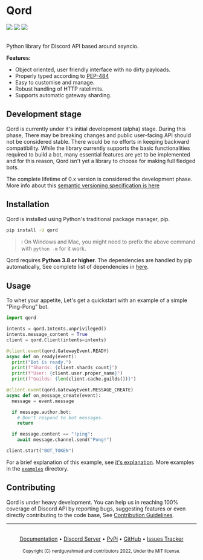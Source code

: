 
# Qord

<div>
  <img src="https://img.shields.io/discord/940601074031677448?color=%234069e2&label=Discord">
  <img src="https://img.shields.io/pypi/dm/qord?color=%233674a5">
  <img src="https://img.shields.io/github/commit-activity/w/nerdguyahmad/qord">
</div><br>

Python library for Discord API based around asyncio.

**Features:**

- Object oriented, user friendly interface with no dirty payloads.
- Properly typed according to [PEP-484](https://www.python.org/dev/peps/pep-0484/)
- Easy to customise and manage.
- Robust handling of HTTP ratelimits.
- Supports automatic gateway sharding.

## Development stage
Qord is currently under it's initial development (alpha) stage. During this phase, There may be breaking changes and public user-facing API should not be considered stable. There would be no efforts in keeping backward compatibility. While the library currently supports the basic functionalities required to build a bot, many essential features are yet to be implemented and for this reason, Qord isn't yet a library to choose for making full fledged bots.

The complete lifetime of 0.x version is considered the development phase. More info about this [semantic versioning specification is here](https://semver.org/#spec-item-4)

## Installation
Qord is installed using Python's traditional package manager, pip.
```bash
pip install -U qord
```
> ℹ️ On Windows and Mac, you might need to prefix the above command with `python -m` for it work.

Qord requires **Python 3.8 or higher.** The dependencies are handled by pip automatically, See complete list of dependencies in [here](https://github.com/nerdguyahmad/qord/blob/main/requirements.txt).

## Usage
To whet your appetite, Let's get a quickstart with an example of a simple "Ping-Pong" bot.
```py
import qord

intents = qord.Intents.unprivileged()
intents.message_content = True
client = qord.Client(intents=intents)

@client.event(qord.GatewayEvent.READY)
async def on_ready(event):
  print("Bot is ready.")
  print(f"Shards: {client.shards_count}")
  print(f"User: {client.user.proper_name}")
  print(f"Guilds: {len(client.cache.guilds())}")

@client.event(qord.GatewayEvent.MESSAGE_CREATE)
async def on_message_create(event):
  message = event.message

  if message.author.bot:
    # Don't respond to bot messages.
    return

  if message.content == "!ping":
    await message.channel.send("Pong!")

client.start("BOT_TOKEN")
```

For a brief explanation of this example, see [it's explanation](https://github.com/nerdguyahmad/qord/blob/master/examples/basic.py). More examples in the [`examples`](https://github.com/nerdguyahmad/qord/blob/master/examples) directory.

## Contributing
Qord is under heavy development. You can help us in reaching 100% coverage of Discord API by reporting bugs, suggesting features or even directly contributing to the code base, See [Contribution Guidelines](https://github.com/nerdguyahmad/qord/blob/main/CONTRIBUTING.MD).

----

<br>
<div align="center">
  <a href="https://qord.rtfd.io">Documentation</a> • <a href="https://discord.gg/nE9cGtzayA">Discord Server</a> • <a href="https://pypi.org/project/qord">PyPi</a>
  • <a href="https://github.com/nerdguyahmad/qord">GitHub</a> • <a href="https://github.com/nerdguyahmad/qord/issues">Issues Tracker</a>
  <br><br>
  <sup>Copyright (C) nerdguyahmad and contributors 2022, Under the MIT license.</sup>
</p>
